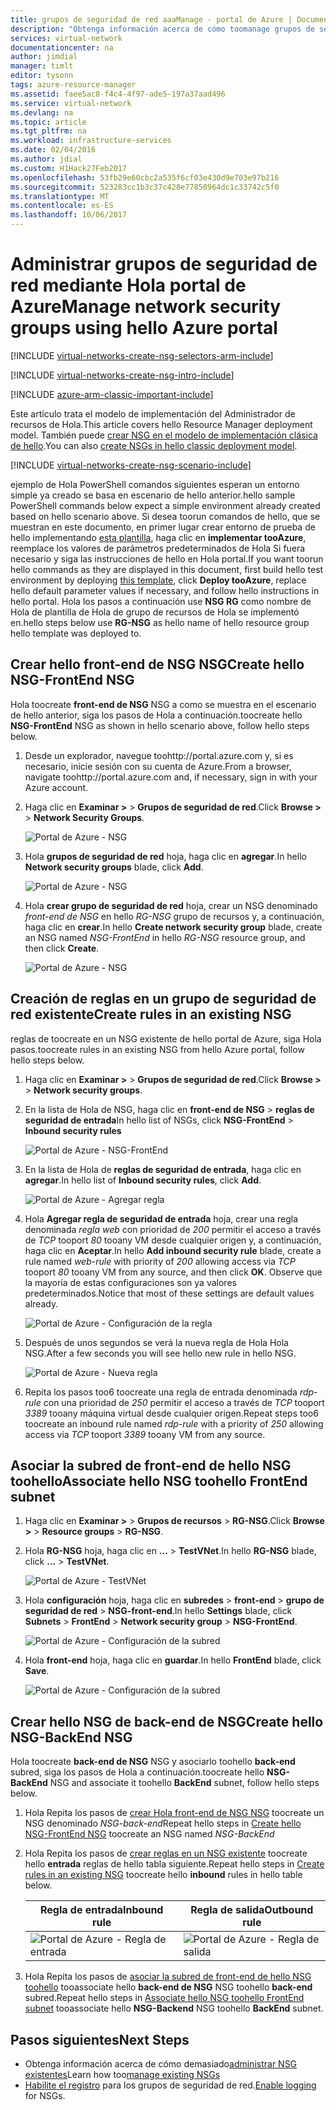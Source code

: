 ```yaml
---
title: grupos de seguridad de red aaaManage - portal de Azure | Documentos de Microsoft
description: "Obtenga información acerca de cómo toomanage grupos de seguridad de red mediante Hola portal de Azure."
services: virtual-network
documentationcenter: na
author: jimdial
manager: timlt
editor: tysonn
tags: azure-resource-manager
ms.assetid: faee5ac8-f4c4-4f97-ade5-197a37aad496
ms.service: virtual-network
ms.devlang: na
ms.topic: article
ms.tgt_pltfrm: na
ms.workload: infrastructure-services
ms.date: 02/04/2016
ms.author: jdial
ms.custom: H1Hack27Feb2017
ms.openlocfilehash: 53fb29e60cbc2a535f6cf03e430d9e703e97b216
ms.sourcegitcommit: 523283cc1b3c37c428e77850964dc1c33742c5f0
ms.translationtype: MT
ms.contentlocale: es-ES
ms.lasthandoff: 10/06/2017
---
```

# <a name="manage-network-security-groups-using-hello-azure-portal"></a><span data-ttu-id="44ba8-103">Administrar grupos de seguridad de red mediante Hola portal de Azure</span><span class="sxs-lookup"><span data-stu-id="44ba8-103">Manage network security groups using hello Azure portal</span></span>

[!INCLUDE [virtual-networks-create-nsg-selectors-arm-include](../../includes/virtual-networks-create-nsg-selectors-arm-include.md)]

[!INCLUDE [virtual-networks-create-nsg-intro-include](../../includes/virtual-networks-create-nsg-intro-include.md)]

[!INCLUDE [azure-arm-classic-important-include](../../includes/azure-arm-classic-important-include.md)]

<span data-ttu-id="44ba8-104">Este artículo trata el modelo de implementación del Administrador de recursos de Hola.</span><span class="sxs-lookup"><span data-stu-id="44ba8-104">This article covers hello Resource Manager deployment model.</span></span> <span data-ttu-id="44ba8-105">También puede [crear NSG en el modelo de implementación clásica de hello](virtual-networks-create-nsg-classic-ps.md).</span><span class="sxs-lookup"><span data-stu-id="44ba8-105">You can also [create NSGs in hello classic deployment model](virtual-networks-create-nsg-classic-ps.md).</span></span>

[!INCLUDE [virtual-networks-create-nsg-scenario-include](../../includes/virtual-networks-create-nsg-scenario-include.md)]

<span data-ttu-id="44ba8-106">ejemplo de Hola PowerShell comandos siguientes esperan un entorno simple ya creado se basa en escenario de hello anterior.</span><span class="sxs-lookup"><span data-stu-id="44ba8-106">hello sample PowerShell commands below expect a simple environment already created based on hello scenario above.</span></span> <span data-ttu-id="44ba8-107">Si desea toorun comandos de hello, que se muestran en este documento, en primer lugar crear entorno de prueba de hello implementando [esta plantilla](http://github.com/telmosampaio/azure-templates/tree/master/201-IaaS-WebFrontEnd-SQLBackEnd), haga clic en **implementar tooAzure**, reemplace los valores de parámetros predeterminados de Hola Si fuera necesario y siga las instrucciones de hello en Hola portal.</span><span class="sxs-lookup"><span data-stu-id="44ba8-107">If you want toorun hello commands as they are displayed in this document, first build hello test environment by deploying [this template](http://github.com/telmosampaio/azure-templates/tree/master/201-IaaS-WebFrontEnd-SQLBackEnd), click **Deploy tooAzure**, replace hello default parameter values if necessary, and follow hello instructions in hello portal.</span></span> <span data-ttu-id="44ba8-108">Hola los pasos a continuación use **NSG RG** como nombre de Hola de plantilla de Hola de grupo de recursos de Hola se implementó en.</span><span class="sxs-lookup"><span data-stu-id="44ba8-108">hello steps below use **RG-NSG** as hello name of hello resource group hello template was deployed to.</span></span>

## <a name="create-hello-nsg-frontend-nsg"></a><span data-ttu-id="44ba8-109">Crear hello front-end de NSG NSG</span><span class="sxs-lookup"><span data-stu-id="44ba8-109">Create hello NSG-FrontEnd NSG</span></span>
<span data-ttu-id="44ba8-110">Hola toocreate **front-end de NSG** NSG a como se muestra en el escenario de hello anterior, siga los pasos de Hola a continuación.</span><span class="sxs-lookup"><span data-stu-id="44ba8-110">toocreate hello **NSG-FrontEnd** NSG as shown in hello scenario above, follow hello steps below.</span></span>

1. <span data-ttu-id="44ba8-111">Desde un explorador, navegue toohttp://portal.azure.com y, si es necesario, inicie sesión con su cuenta de Azure.</span><span class="sxs-lookup"><span data-stu-id="44ba8-111">From a browser, navigate toohttp://portal.azure.com and, if necessary, sign in with your Azure account.</span></span>
2. <span data-ttu-id="44ba8-112">Haga clic en **Examinar >** > **Grupos de seguridad de red**.</span><span class="sxs-lookup"><span data-stu-id="44ba8-112">Click **Browse >** > **Network Security Groups**.</span></span>
   
    ![Portal de Azure - NSG](./media/virtual-networks-create-nsg-arm-pportal/figure11.png)
3. <span data-ttu-id="44ba8-114">Hola **grupos de seguridad de red** hoja, haga clic en **agregar**.</span><span class="sxs-lookup"><span data-stu-id="44ba8-114">In hello **Network security groups** blade, click **Add**.</span></span>
   
    ![Portal de Azure - NSG](./media/virtual-networks-create-nsg-arm-pportal/figure12.png)
4. <span data-ttu-id="44ba8-116">Hola **crear grupo de seguridad de red** hoja, crear un NSG denominado *front-end de NSG* en hello *RG-NSG* grupo de recursos y, a continuación, haga clic en **crear**.</span><span class="sxs-lookup"><span data-stu-id="44ba8-116">In hello **Create network security group** blade, create an NSG named *NSG-FrontEnd* in hello *RG-NSG* resource group, and then click **Create**.</span></span>
   
    ![Portal de Azure - NSG](./media/virtual-networks-create-nsg-arm-pportal/figure13.png)

## <a name="create-rules-in-an-existing-nsg"></a><span data-ttu-id="44ba8-118">Creación de reglas en un grupo de seguridad de red existente</span><span class="sxs-lookup"><span data-stu-id="44ba8-118">Create rules in an existing NSG</span></span>
<span data-ttu-id="44ba8-119">reglas de toocreate en un NSG existente de hello portal de Azure, siga Hola pasos.</span><span class="sxs-lookup"><span data-stu-id="44ba8-119">toocreate rules in an existing NSG from hello Azure portal, follow hello steps below.</span></span>

1. <span data-ttu-id="44ba8-120">Haga clic en **Examinar >** > **Grupos de seguridad de red**.</span><span class="sxs-lookup"><span data-stu-id="44ba8-120">Click **Browse >** > **Network security groups**.</span></span>
2. <span data-ttu-id="44ba8-121">En la lista de Hola de NSG, haga clic en **front-end de NSG** > **reglas de seguridad de entrada**</span><span class="sxs-lookup"><span data-stu-id="44ba8-121">In hello list of NSGs, click **NSG-FrontEnd** > **Inbound security rules**</span></span>
   
    ![Portal de Azure - NSG-FrontEnd](./media/virtual-networks-create-nsg-arm-pportal/figure2.png)
3. <span data-ttu-id="44ba8-123">En la lista de Hola de **reglas de seguridad de entrada**, haga clic en **agregar**.</span><span class="sxs-lookup"><span data-stu-id="44ba8-123">In hello list of **Inbound security rules**, click **Add**.</span></span>
   
    ![Portal de Azure - Agregar regla](./media/virtual-networks-create-nsg-arm-pportal/figure3.png)
4. <span data-ttu-id="44ba8-125">Hola **Agregar regla de seguridad de entrada** hoja, crear una regla denominada *regla web* con prioridad de *200* permitir el acceso a través de *TCP* tooport *80* tooany VM desde cualquier origen y, a continuación, haga clic en **Aceptar**.</span><span class="sxs-lookup"><span data-stu-id="44ba8-125">In hello **Add inbound security rule** blade, create a rule named *web-rule* with priority of *200* allowing access via *TCP* tooport *80* tooany VM from any source, and then click **OK**.</span></span> <span data-ttu-id="44ba8-126">Observe que la mayoría de estas configuraciones son ya valores predeterminados.</span><span class="sxs-lookup"><span data-stu-id="44ba8-126">Notice that most of these settings are default values already.</span></span>
   
    ![Portal de Azure - Configuración de la regla](./media/virtual-networks-create-nsg-arm-pportal/figure4.png)
5. <span data-ttu-id="44ba8-128">Después de unos segundos se verá la nueva regla de Hola Hola NSG.</span><span class="sxs-lookup"><span data-stu-id="44ba8-128">After a few seconds you will see hello new rule in hello NSG.</span></span>
   
    ![Portal de Azure - Nueva regla](./media/virtual-networks-create-nsg-arm-pportal/figure5.png)
6. <span data-ttu-id="44ba8-130">Repita los pasos too6 toocreate una regla de entrada denominada *rdp-rule* con una prioridad de *250* permitir el acceso a través de *TCP* tooport *3389* tooany máquina virtual desde cualquier origen.</span><span class="sxs-lookup"><span data-stu-id="44ba8-130">Repeat steps  too6 toocreate an inbound rule named *rdp-rule* with a priority of *250* allowing access via *TCP* tooport *3389* tooany VM from any source.</span></span>

## <a name="associate-hello-nsg-toohello-frontend-subnet"></a><span data-ttu-id="44ba8-131">Asociar la subred de front-end de hello NSG toohello</span><span class="sxs-lookup"><span data-stu-id="44ba8-131">Associate hello NSG toohello FrontEnd subnet</span></span>
1. <span data-ttu-id="44ba8-132">Haga clic en **Examinar >** > **Grupos de recursos** > **RG-NSG**.</span><span class="sxs-lookup"><span data-stu-id="44ba8-132">Click **Browse >** > **Resource groups** > **RG-NSG**.</span></span>
2. <span data-ttu-id="44ba8-133">Hola **RG-NSG** hoja, haga clic en **...**   >  **TestVNet**.</span><span class="sxs-lookup"><span data-stu-id="44ba8-133">In hello **RG-NSG** blade, click **...** > **TestVNet**.</span></span>
   
    ![Portal de Azure - TestVNet](./media/virtual-networks-create-nsg-arm-pportal/figure14.png)
3. <span data-ttu-id="44ba8-135">Hola **configuración** hoja, haga clic en **subredes** > **front-end** > **grupo de seguridad de red**  >  **NSG-front-end**.</span><span class="sxs-lookup"><span data-stu-id="44ba8-135">In hello **Settings** blade, click **Subnets** > **FrontEnd** > **Network security group** > **NSG-FrontEnd**.</span></span>
   
    ![Portal de Azure - Configuración de la subred](./media/virtual-networks-create-nsg-arm-pportal/figure15.png)
4. <span data-ttu-id="44ba8-137">Hola **front-end** hoja, haga clic en **guardar**.</span><span class="sxs-lookup"><span data-stu-id="44ba8-137">In hello **FrontEnd** blade, click **Save**.</span></span>
   
    ![Portal de Azure - Configuración de la subred](./media/virtual-networks-create-nsg-arm-pportal/figure16.png)

## <a name="create-hello-nsg-backend-nsg"></a><span data-ttu-id="44ba8-139">Crear hello NSG de back-end de NSG</span><span class="sxs-lookup"><span data-stu-id="44ba8-139">Create hello NSG-BackEnd NSG</span></span>
<span data-ttu-id="44ba8-140">Hola toocreate **back-end de NSG** NSG y asociarlo toohello **back-end** subred, siga los pasos de Hola a continuación.</span><span class="sxs-lookup"><span data-stu-id="44ba8-140">toocreate hello **NSG-BackEnd** NSG and associate it toohello **BackEnd** subnet, follow hello steps below.</span></span>

1. <span data-ttu-id="44ba8-141">Hola Repita los pasos de [crear Hola front-end de NSG NSG](#Create-the-NSG-FrontEnd-NSG) toocreate un NSG denominado *NSG-back-end*</span><span class="sxs-lookup"><span data-stu-id="44ba8-141">Repeat hello steps in [Create hello NSG-FrontEnd NSG](#Create-the-NSG-FrontEnd-NSG) toocreate an NSG named *NSG-BackEnd*</span></span>
2. <span data-ttu-id="44ba8-142">Hola Repita los pasos de [crear reglas en un NSG existente](#Create-rules-in-an-existing-NSG) toocreate hello **entrada** reglas de hello tabla siguiente.</span><span class="sxs-lookup"><span data-stu-id="44ba8-142">Repeat hello steps in [Create rules in an existing NSG](#Create-rules-in-an-existing-NSG) toocreate hello **inbound** rules in hello table below.</span></span>
   
   | <span data-ttu-id="44ba8-143">Regla de entrada</span><span class="sxs-lookup"><span data-stu-id="44ba8-143">Inbound rule</span></span> | <span data-ttu-id="44ba8-144">Regla de salida</span><span class="sxs-lookup"><span data-stu-id="44ba8-144">Outbound rule</span></span> |
   | --- | --- |
   | ![Portal de Azure - Regla de entrada](./media/virtual-networks-create-nsg-arm-pportal/figure17.png) |![Portal de Azure - Regla de salida](./media/virtual-networks-create-nsg-arm-pportal/figure18.png) |
3. <span data-ttu-id="44ba8-147">Hola Repita los pasos de [asociar la subred de front-end de hello NSG toohello](#Associate-the-NSG-to-the-FrontEnd-subnet) tooassociate hello **back-end de NSG** NSG toohello **back-end** subred.</span><span class="sxs-lookup"><span data-stu-id="44ba8-147">Repeat hello steps in [Associate hello NSG toohello FrontEnd subnet](#Associate-the-NSG-to-the-FrontEnd-subnet) tooassociate hello **NSG-Backend** NSG toohello **BackEnd** subnet.</span></span>

## <a name="next-steps"></a><span data-ttu-id="44ba8-148">Pasos siguientes</span><span class="sxs-lookup"><span data-stu-id="44ba8-148">Next Steps</span></span>
* <span data-ttu-id="44ba8-149">Obtenga información acerca de cómo demasiado[administrar NSG existentes](virtual-network-manage-nsg-arm-portal.md)</span><span class="sxs-lookup"><span data-stu-id="44ba8-149">Learn how too[manage existing NSGs](virtual-network-manage-nsg-arm-portal.md)</span></span>
* <span data-ttu-id="44ba8-150">[Habilite el registro](virtual-network-nsg-manage-log.md) para los grupos de seguridad de red.</span><span class="sxs-lookup"><span data-stu-id="44ba8-150">[Enable logging](virtual-network-nsg-manage-log.md) for NSGs.</span></span>

